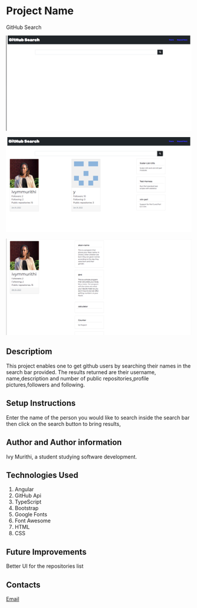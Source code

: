 # Project Name
GitHub Search

![HomePage](./src/assets/images/github1.png)

![Body](./src/assets/images/github11.png)

![Body](./src/assets/images/github22.png)


## Descriptiom
This project enables one to get github users by searching their names in the search bar provided. The results returned are their username, name,description and number of public repositories,profile pictures,followers and following.

## Setup Instructions
Enter the name of the person you would like to search inside the search bar then click on the search button to bring results,

## Author and Author information
Ivy Murithi, a student studying software development.

## Technologies Used
1. Angular
2. GitHub Api
3. TypeScript
4. Bootstrap
5. Google Fonts
6. Font Awesome
7. HTML
8. CSS

## Future Improvements
Better UI for the repositories list

## Contacts
[Email](mailto:ivymurithi@gmail.com)